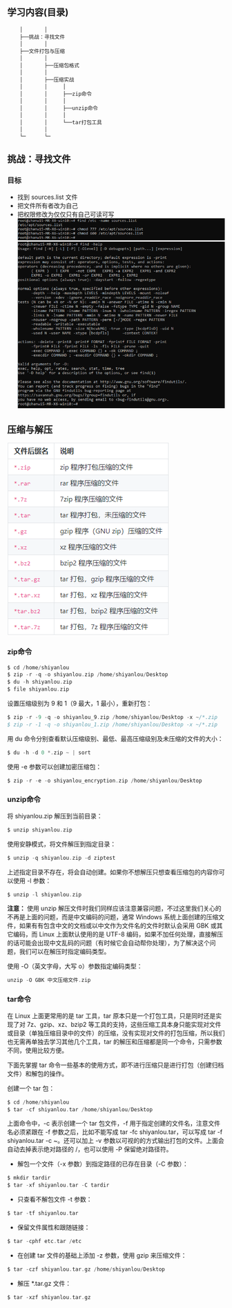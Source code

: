 
## 学习内容(目录)
```
    │       │
    ├──挑战：寻找文件
    │       │
    ├──文件打包与压缩
    │       │
    │       ├──压缩包格式
    │       │
    │       ├──压缩实战
    │       │     │
    │       │     ├──zip命令
    │       │     │
    │       │     ├──unzip命令
    │       │     │
    │       │     └──tar打包工具
    │       │
    └─      └─
```

## 挑战：寻找文件
### 目标
- 找到 sources.list 文件   
- 把文件所有者改为自己    
- 把权限修改为仅仅只有自己可读可写   
![](./Pics/linux_6_1.png)
![](./Pics/linux_6_2.png)

## 压缩与解压
![](./Pics/linux_6_3.png)
### zip命令
```go
$ cd /home/shiyanlou
$ zip -r -q -o shiyanlou.zip /home/shiyanlou/Desktop
$ du -h shiyanlou.zip
$ file shiyanlou.zip
```
设置压缩级别为 9 和 1（9 最大，1 最小），重新打包：
```go
$ zip -r -9 -q -o shiyanlou_9.zip /home/shiyanlou/Desktop -x ~/*.zip
$ zip -r -1 -q -o shiyanlou_1.zip /home/shiyanlou/Desktop -x ~/*.zip
```
用 du 命令分别查看默认压缩级别、最低、最高压缩级别及未压缩的文件的大小：
```go
$ du -h -d 0 *.zip ~ | sort
```
使用 -e 参数可以创建加密压缩包：
```go
$ zip -r -e -o shiyanlou_encryption.zip /home/shiyanlou/Desktop
```

### unzip命令
将 shiyanlou.zip 解压到当前目录：
```go
$ unzip shiyanlou.zip
```

使用安静模式，将文件解压到指定目录：
```go
$ unzip -q shiyanlou.zip -d ziptest
```

上述指定目录不存在，将会自动创建。如果你不想解压只想查看压缩包的内容你可以使用 -l 参数：
```go
$ unzip -l shiyanlou.zip
```

<strong>注意：</strong> 使用 unzip 解压文件时我们同样应该注意兼容问题，不过这里我们关心的不再是上面的问题，而是中文编码的问题，通常 Windows 系统上面创建的压缩文件，如果有有包含中文的文档或以中文作为文件名的文件时默认会采用 GBK 或其它编码，而 Linux 上面默认使用的是 UTF-8 编码，如果不加任何处理，直接解压的话可能会出现中文乱码的问题（有时候它会自动帮你处理），为了解决这个问题，我们可以在解压时指定编码类型。

使用 -O（英文字母，大写 o）参数指定编码类型：
```go
unzip -O GBK 中文压缩文件.zip
```

### tar命令
在 Linux 上面更常用的是 tar 工具，tar 原本只是一个打包工具，只是同时还是实现了对 7z、gzip、xz、bzip2 等工具的支持，这些压缩工具本身只能实现对文件或目录（单独压缩目录中的文件）的压缩，没有实现对文件的打包压缩，所以我们也无需再单独去学习其他几个工具，tar 的解压和压缩都是同一个命令，只需参数不同，使用比较方便。   

下面先掌握 tar 命令一些基本的使用方式，即不进行压缩只是进行打包（创建归档文件）和解包的操作。   

创建一个 tar 包：
```go
$ cd /home/shiyanlou
$ tar -cf shiyanlou.tar /home/shiyanlou/Desktop
```
上面命令中，-c 表示创建一个 tar 包文件，-f 用于指定创建的文件名，注意文件名必须紧跟在 -f 参数之后，比如不能写成 tar -fc shiyanlou.tar，可以写成 tar -f shiyanlou.tar -c ~。还可以加上 -v 参数以可视的的方式输出打包的文件。上面会自动去掉表示绝对路径的 /，也可以使用 -P 保留绝对路径符。

- 解包一个文件（-x 参数）到指定路径的已存在目录（-C 参数）：
```go
$ mkdir tardir
$ tar -xf shiyanlou.tar -C tardir
```
- 只查看不解包文件 -t 参数：
```go
$ tar -tf shiyanlou.tar
```
- 保留文件属性和跟随链接：
```go
$ tar -cphf etc.tar /etc
```

- 在创建 tar 文件的基础上添加 -z 参数，使用 gzip 来压缩文件：
```go
$ tar -czf shiyanlou.tar.gz /home/shiyanlou/Desktop
```
- 解压 *.tar.gz 文件：
```go
$ tar -xzf shiyanlou.tar.gz
```
